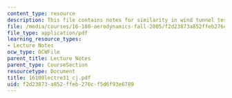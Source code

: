 ```yaml
---
content_type: resource
description: This file contains notes for similarity in wind tunnel testing.
file: /media/courses/16-100-aerodynamics-fall-2005/f2d23873a852ffeb276cf5d6f93e6789_16100lectre31_cj.pdf
file_type: application/pdf
learning_resource_types:
- Lecture Notes
ocw_type: OCWFile
parent_title: Lecture Notes
parent_type: CourseSection
resourcetype: Document
title: 16100lectre31_cj.pdf
uid: f2d23873-a852-ffeb-276c-f5d6f93e6789
---
```

